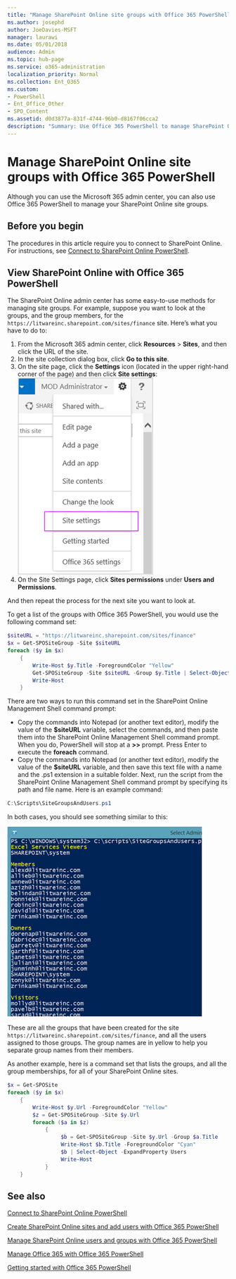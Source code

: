 ```yaml
---
title: "Manage SharePoint Online site groups with Office 365 PowerShell"
ms.author: josephd
author: JoeDavies-MSFT
manager: laurawi
ms.date: 05/01/2018
audience: Admin
ms.topic: hub-page
ms.service: o365-administration
localization_priority: Normal
ms.collection: Ent_O365
ms.custom: 
- PowerShell
- Ent_Office_Other
- SPO_Content
ms.assetid: d0d3877a-831f-4744-96b0-d8167f06cca2
description: "Summary: Use Office 365 PowerShell to manage SharePoint Online site groups."
---
```


# Manage SharePoint Online site groups with Office 365 PowerShell

Although you can use the Microsoft 365 admin center, you can also use Office 365 PowerShell to manage your SharePoint Online site groups.

## Before you begin

The procedures in this article require you to connect to SharePoint Online. For instructions, see [Connect to SharePoint Online PowerShell](https://docs.microsoft.com/powershell/sharepoint/sharepoint-online/connect-sharepoint-online?view=sharepoint-ps).

## View SharePoint Online with Office 365 PowerShell

The SharePoint Online admin center has some easy-to-use methods for managing site groups. For example, suppose you want to look at the groups, and the group members, for the `https://litwareinc.sharepoint.com/sites/finance` site. Here’s what you have to do to:

1. From the Microsoft 365 admin center, click **Resources** > **Sites**, and then click the URL of the site.
2. In the site collection dialog box, click **Go to this site**.
3. On the site page, click the **Settings** icon (located in the upper right-hand corner of the page) and then click **Site settings**:<br/>
![SharePoint Online site settings](media/spo-site-settings.png)<br/>
4. On the Site Settings page, click **Sites permissions** under **Users and Permissions**.

And then repeat the process for the next site you want to look at.

To get a list of the groups with Office 365 PowerShell, you would use the following command set:

```powershell
$siteURL = "https://litwareinc.sharepoint.com/sites/finance"
$x = Get-SPOSiteGroup -Site $siteURL
foreach ($y in $x)
    {
        Write-Host $y.Title -ForegroundColor "Yellow"
        Get-SPOSiteGroup -Site $siteURL -Group $y.Title | Select-Object -ExpandProperty Users
        Write-Host
    }
```

There are two ways to run this command set in the SharePoint Online Management Shell command prompt:

- Copy the commands into Notepad (or another text editor), modify the value of the **$siteURL** variable, select the commands, and then paste them into the SharePoint Online Management Shell command prompt. When you do, PowerShell will stop at a **>>** prompt. Press Enter to execute the **foreach** command.<br/>
- Copy the commands into Notepad (or another text editor), modify the value of the **$siteURL** variable, and then save this text file with a name and the .ps1 extension in a suitable folder. Next, run the script from the SharePoint Online Management Shell command prompt by specifying its path and file name. Here is an example command:

```powershell
C:\Scripts\SiteGroupsAndUsers.ps1
```

In both cases, you should see something similar to this:

![SharePoint Online site groups](media/SPO-site-groups.png)

These are all the groups that have been created for the site `https://litwareinc.sharepoint.com/sites/finance`, and all the users assigned to those groups. The group names are in yellow to help you separate group names from their members.

As another example, here is a command set that lists the groups, and all the group memberships, for all of your SharePoint Online sites.

```powershell
$x = Get-SPOSite
foreach ($y in $x)
    {
        Write-Host $y.Url -ForegroundColor "Yellow"
        $z = Get-SPOSiteGroup -Site $y.Url
        foreach ($a in $z)
            {
                 $b = Get-SPOSiteGroup -Site $y.Url -Group $a.Title 
                 Write-Host $b.Title -ForegroundColor "Cyan"
                 $b | Select-Object -ExpandProperty Users
                 Write-Host
            }
    }
```
    
## See also

[Connect to SharePoint Online PowerShell](https://docs.microsoft.com/powershell/sharepoint/sharepoint-online/connect-sharepoint-online?view=sharepoint-ps)

[Create SharePoint Online sites and add users with Office 365 PowerShell](create-sharepoint-sites-and-add-users-with-powershell.md)

[Manage SharePoint Online users and groups with Office 365 PowerShell](manage-sharepoint-users-and-groups-with-powershell.md)

[Manage Office 365 with Office 365 PowerShell](manage-office-365-with-office-365-powershell.md)
  
[Getting started with Office 365 PowerShell](getting-started-with-office-365-powershell.md)

